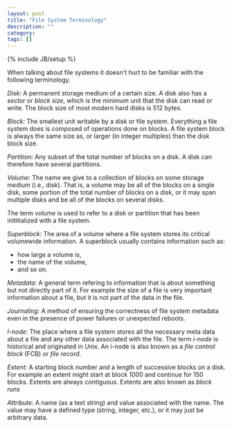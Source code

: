 ```yaml
---
layout: post
title: "File System Terminology"
description: ""
category: 
tags: []
---
```

{% include JB/setup %}

When talking about file systems it doesn't hurt to be familiar with the
following terminology.

*Disk:*
A permanent storage medium of a certain size. A disk also has a
<i>sector</i> or <i>block size</i>, which is the minimum unit that the
disk can read or write. The block size of most modern hard disks is 512
bytes.

*Block:*
The smallest unit writable by a disk or file system. Everything a file
system does is composed of operations done on blocks. A file system
block is always the same size as, or larger (in integer multiples) than
the disk block size.

*Partition:*
Any subset of the total number of blocks on a disk. A disk can therefore
have several partitions.

*Volume:*
The name we give to a collection of blocks on some storage medium (i.e.,
disk). That is, a volume may be all of the blocks on a single disk, some
portion of the total number of blocks on a disk, or it may span multiple
disks and be all of the blocks on several disks.

The term <i>volume</i>
is used to refer to a disk or partition that has been inititialized with
a file system.

*Superblock:*
The area of a volume where a file system stores its critical volumewide
information. A superblock usually contains information such as:
- how large a volume is,
- the name of the volume,
- and so on.

*Metadata:*
A general term refering to information that is about something but not
directly part of it. For example the size of a file is very important
information about a file, but it is not part of the data in the file.

*Journaling:*
A method of ensuring the correctness of file system metadata even in the
presence of power failures or unexpected reboots.

*I-node:*
The place where a file system stores all the necessary meta data about a
file and any other data associated with the file. The term <i>i-node</i>
is historical and originated in Unix. An i-node is also known as a
<i>file control block</i> (FCB) or <i>file record</i>.

*Extent:*
A starting block number and a length of successive blocks on a disk. For
example an extent might start at block 1000 and continue for 150 blocks.
Extents are always contiguous. Extents are also known as <i>block
runs</i>

*Attribute:*
A name (as a text string) and value associated with the name. The value
may have a defined type (string, integer, etc.), or it may just be
arbitrary data.
